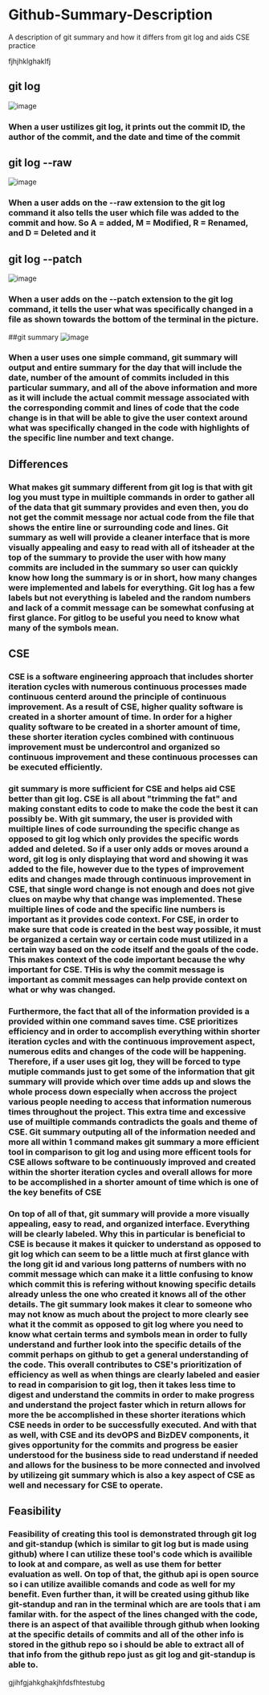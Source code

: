 # Github-Summary-Description
A description of git summary and how it differs from git log and aids CSE
practice

fjhjhklghaklfj




## git log
![image](https://user-images.githubusercontent.com/46755902/141370148-2b275b3a-ae84-4e48-b56c-76f2c685929a.png)
### When a user ustilizes git log, it prints out the commit ID, the author of the commit, and the date and time of the commit




## git log --raw
![image](https://user-images.githubusercontent.com/46755902/141370209-41c4e5b1-52d4-4647-9cab-59fc93504655.png)
### When a user adds on the --raw extension to the git log command it also tells the user which file was added to the commit and how. So A = added, M = Modified, R = Renamed, and D = Deleted and it




## git log --patch
![image](https://user-images.githubusercontent.com/46755902/141370248-7f2a3fd8-e506-4eb0-82e7-1fbee4d7aad5.png)
### When a user adds on the --patch extension to the git log command, it tells the user what was specifically changed in a file as shown towards the bottom of the terminal in the picture.




##git summary
![image](https://user-images.githubusercontent.com/46755902/141372675-d67c2bb3-80be-4d1a-864d-c8405b4e8481.png)
### When a user uses one simple command, git summary will output and entire summary for the day that will include the date, number of the amount of commits included in this particular summary, and all of the above information and more as it will include the actual commit message associated with the corresponding commit and lines of code that the code change is in that will be able to give the user context around what was specifically changed in the code with highlights of the specific line number and text change.



## Differences

### What makes git summary different from git log is that with git log you must type in muiltiple commands in order to gather all of the data that git summary provides and even then, you do not get the commit message nor actual code from the file that shows the entire line or surrounding code and lines. Git summary as well will provide a cleaner interface that is more visually appealing and easy to read with all of itsheader at the top of the summary to provide the user with how many commits are included in the summary so user can quickly know how long the summary is or in short, how many changes were implemented and labels for everything. Git log has a few labels but not everything is labeled and the random numbers and lack of a commit message can be somewhat confusing at first glance. For gitlog to be useful you need to know what many of the symbols mean.

## CSE

### CSE is a software engineering approach that includes shorter iteration cycles with numerous continuous processes made continuous centerd around the principle of continuous improvement. As a result of CSE, higher quality software is created in a shorter amount of time. In order for a higher quality software to be created in a shorter amount of time, these shorter iteration cycles combined with continuous improvement must be undercontrol and organized so continuous improvement and these continuous processes can be executed efficiently.

### git summary is more sufficient for CSE and helps aid CSE better than git log. CSE is all about "trimming the fat" and making constant edits to code to make the code the best it can possibly be. With git summary, the user is provided with muiltiple lines of code surrounding the specific change as opposed to git log which only provides the specific words added and deleted. So if a user only adds or moves around a word, git log is only displaying that word and showing it was added to the file, however due to the types of improvement edits and changes made through continuous improvement in CSE, that single word change is not enough and does not give clues on maybe why that change was implemented. These muiltiple lines of code and the specific line numbers is important as it provides code context. For CSE, in order to make sure that code is created in the best way possible, it must be organized a certain way or certain code must utilized in a certain way based on the code itself and the goals of the code. This makes context of the code important because the why important for CSE. THis is why the commit message is important as commit messages can help provide context on what or why was changed.

### Furthermore, the fact that all of the information provided is a provided within one command saves time. CSE prioritizes efficiency and in order to accomplish everything within shorter iteration cycles and with the continuous improvement aspect, numerous edits and changes of the code will be happening. Therefore, if a user uses git log, they will be forced to type mutiple commands just to get some of the information that git summary will provide which over time adds up and slows the whole process down especially when accross the project various people needing to access that information numerous times throughout the project. This extra time and excessive use of muiltiple commands contradicts the goals and theme of CSE. Git summary outputing all of the information needed and more all within 1 command makes git summary a more efficient tool in comparison to git log and using more efficent tools for CSE allows software to be continuously improved and created within the shorter iteration cycles and overall allows for more to be accomplished in a shorter amount of time which is one of the key benefits of CSE

### On top of all of that, git summary will provide a more visually appealing, easy to read, and organized interface. Everything will be clearly labeled. Why this in particular is beneficial to CSE is because it makes it quicker to understand as opposed to git log which can seem to be a little much at first glance with the long git id and various long patterns of numbers with no commit message which can make it a little confusing to know which commit this is refering without knowing specific details already unless the one who created it knows all of the other details. The git summary look makes it clear to someone who may not know as much about the project to more clearly see what it the commit as opposed to git log where you need to know what certain terms and symbols mean in order to fully understand and further look into the specific details of the commit perhaps on github to get a general understanding of the code. This overall contributes to CSE's prioritization of efficiency as well as when things are clearly labeled and easier to read in comparision to git log, then it takes less time to digest and understand the commits in order to make progress and understand the project faster which in return allows for more the be accomplished in these shorter iterations which CSE needs in order to be successfully executed. And with that as well, with CSE and its devOPS and BizDEV components, it gives opportunity for the commits and progress be easier understood for the business side to read understand if needed and allows for the business to be more connected and involved by utilizeing git summary which is also a key aspect of CSE as well and necessary for CSE to operate.

## Feasibility

### Feasibility of creating this tool is demonstrated through git log and git-standup (which is similar to git log but is made using github) where I can utilize these tool's code which is availible to look at and compare, as well as use them for better evaluation as well. On top of that, the github api is open source so i can utilize availible comands and code as well for my benefit. Even further than, it will be created using github like git-standup and ran in the terminal which are are tools that i am familar with. for the aspect of the lines changed with the code, there is an aspect of that availible through github when looking at the specific details of commits and all of the other info is stored in the github repo so i should be able to extract all of that info from the github repo just as git log and git-standup is able to.


gjihfgjahkghakjhfdsfhtestubg
